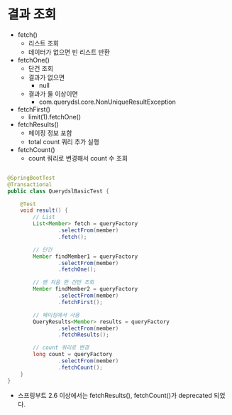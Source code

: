 # 결과 조회

- fetch()
    - 리스트 조회
    - 데이터가 없으면 빈 리스트 반환
- fetchOne()
    - 단건 조회
    - 결과가 없으면
        - null
    - 결과가 둘 이상이면
        - com.querydsl.core.NonUniqueResultException
- fetchFirst()
    - limit(1).fetchOne()
- fetchResults()
    - 페이징 정보 포함
    - total count 쿼리 추가 실행
- fetchCount()
    - count 쿼리로 변경해서 count 수 조회

```java

@SpringBootTest
@Transactional
public class QuerydslBasicTest {

    @Test
    void result() {
        // List
        List<Member> fetch = queryFactory
                .selectFrom(member)
                .fetch();

        // 단건
        Member findMember1 = queryFactory
                .selectFrom(member)
                .fetchOne();

        // 맨 처음 한 건만 조회
        Member findMember2 = queryFactory
                .selectFrom(member)
                .fetchFirst();

        // 페이징에서 사용
        QueryResults<Member> results = queryFactory
                .selectFrom(member)
                .fetchResults();

        // count 쿼리로 변경
        long count = queryFactory
                .selectFrom(member)
                .fetchCount();
    }
}
```

- 스프링부트 2.6 이상에서는 fetchResults(), fetchCount()가 deprecated 되었다.